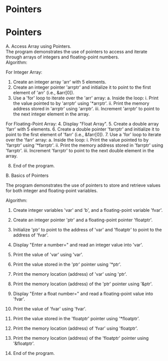 # Pointers
# Pointers
A. Access Array using Pointers.                                                                                                                                                                                        
The program demonstrates the use of pointers to access and iterate through arrays of integers and floating-point numbers.                                                                                                
Algorithm:

For Integer Array:
1. Create an integer array 'arr' with 5 elements.
2. Create an integer pointer 'arrptr' and initialize it to point to the first element of 'arr' (i.e., &arr[0]).
3. Use a 'for' loop to iterate over the 'arr' array:
   a. Inside the loop:
      i. Print the value pointed to by 'arrptr' using '*arrptr'.
      ii. Print the memory address stored in 'arrptr' using 'arrptr'.
      iii. Increment 'arrptr' to point to the next integer element in the array.

For Floating-Point Array:
4. Display "Float Array".
5. Create a double array 'farr' with 5 elements.
6. Create a double pointer 'farrptr' and initialize it to point to the first element of 'farr' (i.e., &farr[0]).
7. Use a 'for' loop to iterate over the 'farr' array:
   a. Inside the loop:
      i. Print the value pointed to by 'farrptr' using '*farrptr'.
      ii. Print the memory address stored in 'farrptr' using 'farrptr'.
      iii. Increment 'farrptr' to point to the next double element in the array.

8. End of the program.                                                                                                                                                                                                


B. Basics of Pointers

The program demonstrates the use of pointers to store and retrieve values for both integer and floating-point variables.                                                                                           


Algorithm:

1. Create integer variables 'var' and 'b', and a floating-point variable 'fvar'.
2. Create an integer pointer 'ptr' and a floating-point pointer 'floatptr'.
3. Initialize 'ptr' to point to the address of 'var' and 'floatptr' to point to the address of 'fvar'.
4. Display "Enter a number=" and read an integer value into 'var'.
5. Print the value of 'var' using 'var'.
6. Print the value stored in the 'ptr' pointer using '*ptr'.
7. Print the memory location (address) of 'var' using 'ptr'.
8. Print the memory location (address) of the 'ptr' pointer using '&ptr'.

9. Display "Enter a float number=" and read a floating-point value into 'fvar'.
10. Print the value of 'fvar' using 'fvar'.
11. Print the value stored in the 'floatptr' pointer using '*floatptr'.
12. Print the memory location (address) of 'fvar' using 'floatptr'.
13. Print the memory location (address) of the 'floatptr' pointer using '&floatptr'.

14. End of the program.

